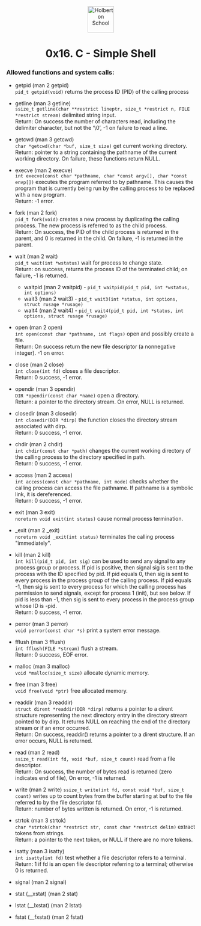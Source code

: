 <div align=center>
    <img style="height:70px;text-align:center" src="https://dl.dropboxusercontent.com/s/bfcg5nzqunl9q6c/Holberton.png?dl=0" alt="Holberton School"/>
    <h1 align="center">0x16. C - Simple Shell</h1>
</div>


### Allowed functions and system calls:

- getpid (man 2 getpid)  
`pid_t getpid(void)` returns the process ID (PID) of the calling process  

- getline (man 3 getline)  
`ssize_t getline(char **restrict lineptr, size_t *restrict n, FILE *restrict stream)` delimited string input.   
Return: On success the number of characters read, including the delimiter character, but not the ‘\0’, -1 on failure to read a line.  

- getcwd (man 3 getcwd)  
`char *getcwd(char *buf, size_t size)` get current working directory.  
Return: pointer to a string containing the pathname of the current working directory. On failure, these functions return NULL.  

- execve (man 2 execve)  
`int execve(const char *pathname, char *const argv[], char *const envp[])` executes the program referred to by pathname. This causes the program that is currently being run by the calling process to be replaced with a new program.    
Return: -1 error.  

- fork (man 2 fork)  
`pid_t fork(void)` creates a new process by duplicating the calling process.
The new process is referred to as the child process.  
Return: On success, the PID of the child process is returned in the parent, and 0 is returned in the child. On failure, -1 is returned in the parent.  

- wait (man 2 wait)  
`pid_t wait(int *wstatus)` wait for process to change state.  
Return: on success, returns the process ID of the terminated child; on failure, -1 is returned.  

    - waitpid (man 2 waitpid) - `pid_t waitpid(pid_t pid, int *wstatus, int options)`  
    - wait3 (man 2 wait3) - `pid_t wait3(int *status, int options, struct rusage *rusage)`  
    - wait4 (man 2 wait4) - `pid_t wait4(pid_t pid, int *status, int options, struct rusage *rusage)`  

- open (man 2 open)  
`int open(const char *pathname, int flags)` open and possibly create a file.  
Return: On success return the new file descriptor (a nonnegative integer).  -1 on error.  

- close (man 2 close)  
`int close(int fd)` closes a file descriptor.  
Return: 0 success, -1 error.  

- opendir (man 3 opendir)  
`DIR *opendir(const char *name)` open a directory.  
Return: a pointer to the directory stream.  On error, NULL is returned.  

- closedir (man 3 closedir)  
`int closedir(DIR *dirp)` the function closes the directory stream associated with dirp.  
Return: 0 success, -1 error.  

- chdir (man 2 chdir)  
`int chdir(const char *path)` changes the current working directory of the calling process to the directory specified in path.   
Return: 0 success, -1 error.  

- access (man 2 access)  
`int access(const char *pathname, int mode)` checks whether the calling process can access the file pathname. If pathname is a symbolic link, it is dereferenced.   
Return: 0 success, -1 error.  

- exit (man 3 exit)  
`noreturn void exit(int status)` cause normal process termination.  

- _exit (man 2 _exit)  
`noreturn void _exit(int status)`  terminates the calling process "immediately".  

- kill (man 2 kill)  
`int kill(pid_t pid, int sig)` can be used to send any signal to any process group or process. If pid is positive, then signal sig is sent to the process with the ID specified by pid. If pid equals 0, then sig is sent to every process in the process group of the calling process. If pid equals -1, then sig is sent to every process for which the calling process has permission to send signals, except for process 1 (init), but see below. If pid is less than -1, then sig is sent to every process in the process group whose ID is -pid.   
Return: 0 success, -1 error.  

- perror (man 3 perror)  
`void perror(const char *s)` print a system error message.  

- fflush (man 3 fflush)  
`int fflush(FILE *stream)` flush a stream.  
Return: 0 success, EOF error.  

- malloc (man 3 malloc)  
`void *malloc(size_t size)` allocate dynamic memory.  

- free (man 3 free)  
`void free(void *ptr)` free allocated memory.  

- readdir (man 3 readdir)  
`struct dirent *readdir(DIR *dirp)` returns a pointer to a dirent structure representing the next directory entry in the directory stream pointed to by dirp.  It returns NULL on reaching the end of the directory stream or if an error occurred.  
Return: On success, readdir() returns a pointer to a dirent structure. If an error occurs, NULL is returned.  

- read (man 2 read)  
`ssize_t read(int fd, void *buf, size_t count)` read from a file descriptor.  
Return: On success, the number of bytes read is returned (zero indicates end of file), On error, -1 is returned.  

- write (man 2 write)
`ssize_t write(int fd, const void *buf, size_t count)` writes up to count bytes from the buffer starting at buf to the file referred to by the file descriptor fd.  
Return: number of bytes written is returned.  On error, -1 is returned.  

- strtok (man 3 strtok)  
`char *strtok(char *restrict str, const char *restrict delim)` extract tokens from strings.  
Return: a pointer to the next token, or NULL if there are no more tokens.  

- isatty (man 3 isatty)  
`int isatty(int fd)` test whether a file descriptor refers to a terminal.  
Return: 1 if fd is an open file descriptor referring to a terminal; otherwise 0 is returned.  

- signal (man 2 signal)  

- stat (__xstat) (man 2 stat)  

- lstat (__lxstat) (man 2 lstat)  

- fstat (__fxstat) (man 2 fstat)  